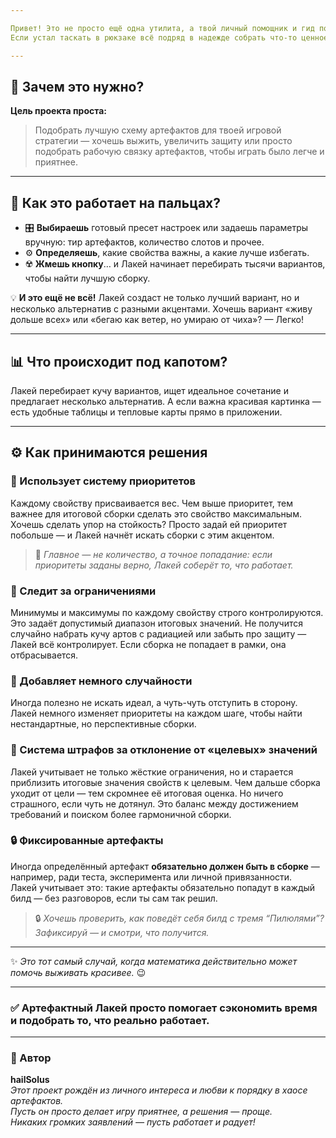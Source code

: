 ```yaml
---

Привет! Это не просто ещё одна утилита, а твой личный помощник и гид по артефактам на сервере DayZ Grotesk Stalker PvE.
Если устал таскать в рюкзаке всё подряд в надежде собрать что-то ценное, а потом часами крутить комбинации в голове — ладно, хватит этого хаоса!

---
```


## 🎯 Зачем это нужно?

**Цель проекта проста:**

> Подобрать лучшую схему артефактов для твоей игровой стратегии — хочешь выжить, увеличить защиту или просто подобрать рабочую связку артефактов, чтобы играть было легче и приятнее.

---

## 🚀 Как это работает на пальцах?

* 🎛️ **Выбираешь** готовый пресет настроек или задаешь параметры вручную: тир артефактов, количество слотов и прочее.
* ⚙️ **Определяешь**, какие свойства важны, а какие лучше избегать.
* ☢️ **Жмешь кнопку**… и Лакей начинает перебирать тысячи вариантов, чтобы найти лучшую сборку.

💡 **И это ещё не всё!**
Лакей создаст не только лучший вариант, но и несколько альтернатив с разными акцентами.
Хочешь вариант «живу дольше всех» или «бегаю как ветер, но умираю от чиха»? — Легко!

---

## 📊 Что происходит под капотом?

Лакей перебирает кучу вариантов, ищет идеальное сочетание и предлагает несколько альтернатив.
А если важна красивая картинка — есть удобные таблицы и тепловые карты прямо в приложении.

---

## ⚙️ Как принимаются решения

### 📌 Использует систему приоритетов

Каждому свойству присваивается вес. Чем выше приоритет, тем важнее для итоговой сборки сделать это свойство максимальным. Хочешь сделать упор на стойкость? Просто задай ей приоритет побольше — и Лакей начнёт искать сборки с этим акцентом.

> 📌 *Главное — не количество, а точное попадание: если приоритеты заданы верно, Лакей соберёт то, что работает.*

### 📏 Следит за ограничениями

Минимумы и максимумы по каждому свойству строго контролируются. Это задаёт допустимый диапазон итоговых значений. 
Не получится случайно набрать кучу артов с радиацией или забыть про защиту — Лакей всё контролирует. 
Если сборка не попадает в рамки, она отбрасывается.

### 🎲 Добавляет немного случайности

Иногда полезно не искать идеал, а чуть-чуть отступить в сторону. Лакей немного изменяет приоритеты на каждом шаге, чтобы найти нестандартные, но перспективные сборки.

### 📐 Система штрафов за отклонение от «целевых» значений

Лакей учитывает не только жёсткие ограничения, но и старается приблизить итоговые значения свойств к целевым. Чем дальше сборка уходит от цели — тем скромнее её итоговая оценка. Но ничего страшного, если чуть не дотянул.
Это баланс между достижением требований и поиском более гармоничной сборки.

### 🔒 Фиксированные артефакты

Иногда определённый артефакт **обязательно должен быть в сборке** — например, ради теста, эксперимента или личной привязанности.  
Лакей учитывает это: такие артефакты обязательно попадут в каждый билд — без разговоров, если ты сам так решил.

> 🔒 *Хочешь проверить, как поведёт себя билд с тремя “Пилюлями”? Зафиксируй — и смотри, что получится.*


---

✨ *Это тот самый случай, когда математика действительно может помочь выживать красивее.* 😉

---

### ✅ Артефактный Лакей просто помогает сэкономить время и подобрать то, что реально работает.

---

### 👤 Автор

**hailSolus**<br>
*Этот проект рождён из личного интереса и любви к порядку в хаосе артефактов.*<br>
*Пусть он просто делает игру приятнее, а решения — проще.*<br> 
*Никаких громких заявлений — пусть работает и радует!*